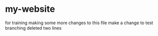 # my-website
for training
making some more changes to this file
make a change to test branching
deleted two lines
